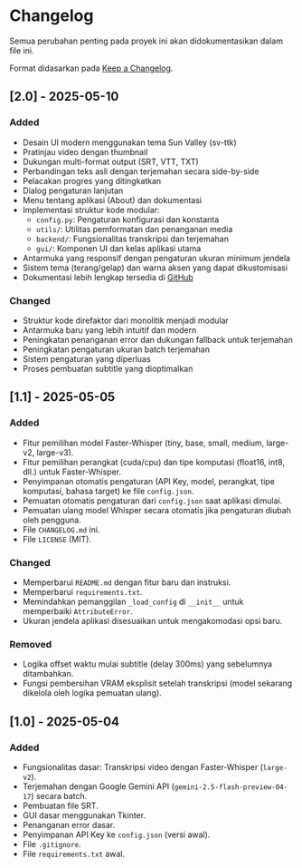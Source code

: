 # Changelog

Semua perubahan penting pada proyek ini akan didokumentasikan dalam file ini.

Format didasarkan pada [Keep a Changelog](https://keepachangelog.com/en/1.0.0/).

## [2.0] - 2025-05-10

### Added
- Desain UI modern menggunakan tema Sun Valley (sv-ttk)
- Pratinjau video dengan thumbnail
- Dukungan multi-format output (SRT, VTT, TXT)
- Perbandingan teks asli dengan terjemahan secara side-by-side
- Pelacakan progres yang ditingkatkan
- Dialog pengaturan lanjutan
- Menu tentang aplikasi (About) dan dokumentasi
- Implementasi struktur kode modular:
  - `config.py`: Pengaturan konfigurasi dan konstanta
  - `utils/`: Utilitas pemformatan dan penanganan media
  - `backend/`: Fungsionalitas transkripsi dan terjemahan
  - `gui/`: Komponen UI dan kelas aplikasi utama
- Antarmuka yang responsif dengan pengaturan ukuran minimum jendela
- Sistem tema (terang/gelap) dan warna aksen yang dapat dikustomisasi
- Dokumentasi lebih lengkap tersedia di [GitHub](https://github.com/Fapzarz/FilmTranslatorGenerator)

### Changed
- Struktur kode direfaktor dari monolitik menjadi modular
- Antarmuka baru yang lebih intuitif dan modern
- Peningkatan penanganan error dan dukungan fallback untuk terjemahan
- Peningkatan pengaturan ukuran batch terjemahan
- Sistem pengaturan yang diperluas
- Proses pembuatan subtitle yang dioptimalkan

## [1.1] - 2025-05-05

### Added
- Fitur pemilihan model Faster-Whisper (tiny, base, small, medium, large-v2, large-v3).
- Fitur pemilihan perangkat (cuda/cpu) dan tipe komputasi (float16, int8, dll.) untuk Faster-Whisper.
- Penyimpanan otomatis pengaturan (API Key, model, perangkat, tipe komputasi, bahasa target) ke file `config.json`.
- Pemuatan otomatis pengaturan dari `config.json` saat aplikasi dimulai.
- Pemuatan ulang model Whisper secara otomatis jika pengaturan diubah oleh pengguna.
- File `CHANGELOG.md` ini.
- File `LICENSE` (MIT).

### Changed
- Memperbarui `README.md` dengan fitur baru dan instruksi.
- Memperbarui `requirements.txt`.
- Memindahkan pemanggilan `_load_config` di `__init__` untuk memperbaiki `AttributeError`.
- Ukuran jendela aplikasi disesuaikan untuk mengakomodasi opsi baru.

### Removed
- Logika offset waktu mulai subtitle (delay 300ms) yang sebelumnya ditambahkan.
- Fungsi pembersihan VRAM eksplisit setelah transkripsi (model sekarang dikelola oleh logika pemuatan ulang).

## [1.0] - 2025-05-04

### Added
- Fungsionalitas dasar: Transkripsi video dengan Faster-Whisper (`large-v2`).
- Terjemahan dengan Google Gemini API (`gemini-2.5-flash-preview-04-17`) secara batch.
- Pembuatan file SRT.
- GUI dasar menggunakan Tkinter.
- Penanganan error dasar.
- Penyimpanan API Key ke `config.json` (versi awal).
- File `.gitignore`.
- File `requirements.txt` awal.
